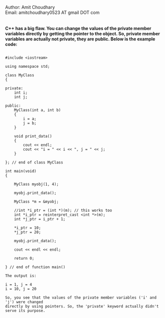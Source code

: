 
Author: Amit Choudhary<br>
Email: amitchoudhary0523 AT gmail DOT com<br>
<br>
<br>
**C++ has a big flaw. You can change the values of the private member variables directly by getting the pointer to the object. So, private member variables are actually not private, they are public. Below is the example code:**
```

#include <iostream>

using namespace std;

class MyClass
{

private:
    int i;
    int j;

public:
    MyClass(int a, int b)
    {
        i = a;
        j = b;
    }

    void print_data()
    {
        cout << endl;
        cout << "i = " << i << ", j = " << j;
    }

}; // end of class MyClass

int main(void)
{

    MyClass myobj(1, 4);

    myobj.print_data();

    MyClass *m = &myobj;

    //int *i_ptr = (int *)(m); // this works too
    int *i_ptr = reinterpret_cast <int *>(m);
    int *j_ptr = i_ptr + 1;
    
    *i_ptr = 10;
    *j_ptr = 20;

    myobj.print_data();

    cout << endl << endl;

    return 0;

} // end of function main()

The output is:

i = 1, j = 4
i = 10, j = 20

So, you see that the values of the private member variables ('i' and 'j') were changed
directly by using pointers. So, the 'private' keyword actually didn't serve its purpose.

```

